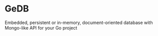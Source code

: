 # GeDB
Embedded, persistent or in-memory, document-oriented database with Mongo-like API for your Go project
